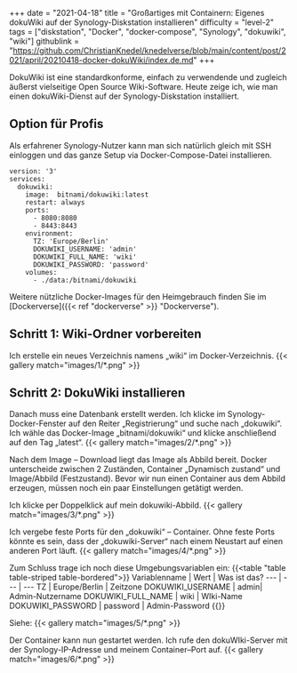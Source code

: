 +++
date = "2021-04-18"
title = "Großartiges mit Containern: Eigenes dokuWiki auf der Synology-Diskstation installieren"
difficulty = "level-2"
tags = ["diskstation", "Docker", "docker-compose", "Synology", "dokuwiki", "wiki"]
githublink = "https://github.com/ChristianKnedel/knedelverse/blob/main/content/post/2021/april/20210418-docker-dokuWiki/index.de.md"
+++

DokuWiki ist eine standardkonforme, einfach zu verwendende und zugleich äußerst vielseitige Open Source Wiki-Software. Heute zeige ich, wie man einen dokuWiki-Dienst auf der Synology-Diskstation installiert.

## Option für Profis
Als erfahrener Synology-Nutzer kann man sich natürlich gleich mit SSH einloggen und das ganze Setup via Docker-Compose-Datei installieren.
```
version: '3'
services:
  dokuwiki:
    image:  bitnami/dokuwiki:latest
    restart: always
    ports:
      - 8080:8080
      - 8443:8443
    environment:
      TZ: 'Europe/Berlin'
      DOKUWIKI_USERNAME: 'admin'
      DOKUWIKI_FULL_NAME: 'wiki'
      DOKUWIKI_PASSWORD: 'password'
    volumes:
      - ./data:/bitnami/dokuwiki
```
Weitere nützliche Docker-Images für den Heimgebrauch finden Sie im [Dockerverse]({{< ref "dockerverse" >}} "Dockerverse").

## Schritt 1: Wiki-Ordner vorbereiten
Ich erstelle ein neues Verzeichnis namens „wiki“ im Docker-Verzeichnis.
{{< gallery match="images/1/*.png" >}}

## Schritt 2: DokuWiki installieren
Danach muss eine Datenbank erstellt werden. Ich klicke im Synology-Docker-Fenster auf den Reiter „Registrierung“ und suche nach „dokuwiki“. Ich wähle das Docker-Image „bitnami/dokuwiki“ und klicke anschließend auf den Tag „latest“.
{{< gallery match="images/2/*.png" >}}

Nach dem Image – Download liegt das Image als Abbild bereit. Docker unterscheide zwischen 2 Zuständen, Container „Dynamisch zustand“ und Image/Abbild (Festzustand). Bevor wir nun einen Container aus dem Abbild erzeugen, müssen noch ein paar Einstellungen getätigt werden.

Ich klicke per Doppelklick  auf mein dokuwiki-Abbild.
{{< gallery match="images/3/*.png" >}}

Ich vergebe feste Ports für den „dokuwiki“ – Container. Ohne feste Ports könnte es sein, dass der „dokuwiki-Server“ nach einem Neustart auf einen anderen Port läuft.
{{< gallery match="images/4/*.png" >}}

Zum Schluss trage ich noch diese Umgebungsvariablen ein:
{{<table "table table-striped table-bordered">}}
Variablenname |	Wert | Was ist das?
--- | --- | ---
TZ	| Europe/Berlin	| Zeitzone
DOKUWIKI_USERNAME	| admin|	Admin-Nutzername
DOKUWIKI_FULL_NAME |	wiki	| WIki-Name
DOKUWIKI_PASSWORD	| password	| Admin-Password
{{</table>}}

Siehe:
{{< gallery match="images/5/*.png" >}}

Der Container kann nun gestartet werden. Ich rufe den dokuWIki-Server mit der Synology-IP-Adresse und meinem Container–Port auf.
{{< gallery match="images/6/*.png" >}}


